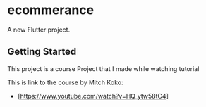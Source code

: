 # ecommerance

A new Flutter project.

## Getting Started

This project is a course Project that I made while watching tutorial

This is link to the course by Mitch Koko:
- [https://www.youtube.com/watch?v=HQ_ytw58tC4]
